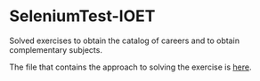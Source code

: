 # SeleniumTest-IOET

Solved exercises to obtain the catalog of careers and to obtain complementary subjects.

The file that contains the approach to solving the exercise is [here](https://github.com/rossmpj/SeleniumTestIOET/blob/master/Selenium%20approach.txt).